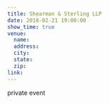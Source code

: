 ```yaml
---
title: Shearman & Sterling LLP
date: 2018-02-21 19:00:00
show_time: true
venue:
  name:
  address:
  city:
  state:
  zip:
link:
---
```



private event